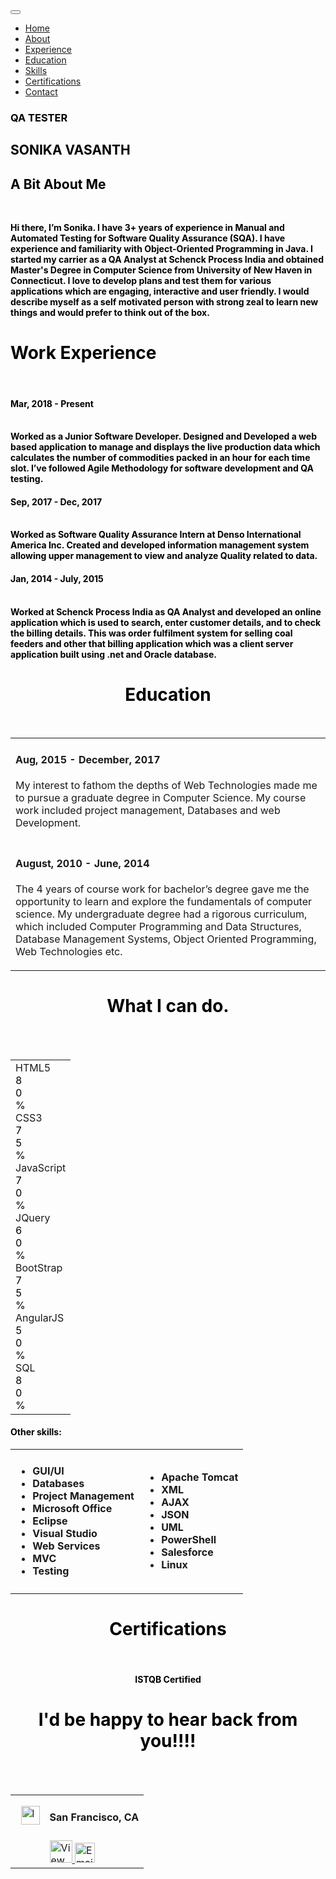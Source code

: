 <html>
<head>
  <title>Sonika Portfolio</title>
  <meta charset="utf-8">
  <meta name="viewport" content="width=device-width, initial-scale=1">
  <link rel="stylesheet" href="https://maxcdn.bootstrapcdn.com/bootstrap/3.3.7/css/bootstrap.min.css">
  <script src="https://ajax.googleapis.com/ajax/libs/jquery/3.1.1/jquery.min.js"></script>
  <script src="https://maxcdn.bootstrapcdn.com/bootstrap/3.3.7/js/bootstrap.min.js"></script>
  <script type="text/javascript" src="js/skillsset.js"></script>
  <link rel="stylesheet" type="text/css" href="css/sonika.css">
  </head>
<body data-spy="scroll" data-target=".navbar" data-offset="50">
<nav class="navbar navbar-inverse navbar-fixed-top">
  <div class="container-fluid">
    <div class="navbar-header">
        <button type="button" class="navbar-toggle" data-toggle="collapse" data-target="#myNavbar">
          <span class="icon-bar"></span>
          <span class="icon-bar"></span>
          <span class="icon-bar"></span>                       
      </button>
    </div>
    <div>
      <div class="collapse navbar-collapse" id="myNavbar">
        <ul class="nav navbar-nav">
          <li class="active"><a href="#Home">Home</a></li>
          <li><a href="#About">About</a></li>
          <li><a href="#Experience">Experience</a></li>
          <li><a href="#Education">Education</a></li>
          <li><a href="#Skills">Skills</a></li>
          <li><a href="#Certifications">Certifications</a></li>
          <li><a href="#Contact">Contact</a></li>
            </ul>
          </li>
        </ul>
      </div>
    </div>
  </div>
</nav> 
<div id="background">
 <div id="Home" class="container-fluid">
   <section id="s1">
     <!--<div style="background-color:lightblue">-->
      <h3align="right">
      <font color="black">
        <h3><b>QA TESTER</h3>
        <h1><b>SONIKA VASANTH</b></h1>
        <!--<h1><b>VASANTH</b></h1></font>-->
          </div>
      </section>
        
<div id="About" class="container-fluid">
<section id="sec2">
  <!--<img src="images/about.png" height="80">-->
<font color="black"><h2>A Bit About Me </h2>
    &nbsp<br>
    <p>Hi there, I’m Sonika. I have 3+ years of experience in Manual and Automated Testing for Software Quality Assurance (SQA). I have experience and familiarity with Object-Oriented Programming in Java. I started my carrier as a QA Analyst at Schenck Process India and obtained Master's Degree in Computer Science from University of New Haven in Connecticut. I love to develop plans and test them for various applications which are engaging, interactive and user friendly. I would describe myself as a self motivated person with strong zeal to learn new things and would prefer to think out of the box.</p></font>
  </section>
</div>

<div id="Experience" class="container-fluid">
  <font color="black"><h1 id="ex5">Work Experience</h1></font>
  &nbsp
  &nbsp<br>
  <!--<table class="bgcw">-->
   <tr>
      <!--<td class="bgcw"><img id="ex1" src="images/mul.png"></td>-->
      <!--<td class="bgcw" id="ex6">-->
       <p><h4><b>Mar, 2018 - Present </b></h4> <br/> Worked as a Junior Software Developer. Designed and Developed a web based application to manage and displays the live production data which calculates the number of commodities packed in an hour for each time slot. I’ve followed Agile Methodology for software development and QA testing.</p></td>
    </tr>
    <tr>
      <!--<td class="bgcw"><img id="ex1" src="images/unc.png"></td>-->
      <!--<td class="bgcw" id="ex6">-->
       <p><h4><b>Sep, 2017 - Dec, 2017</b></h4><br>Worked as Software Quality Assurance Intern at Denso International America Inc. Created and developed information management system allowing upper management to view and analyze Quality related to data.</p></td>
    </tr>
    <tr>
       <!--<td class="bgcw"><img id="ex2" src="images/pro.png"></td>-->
       <!--<td class="bgcw"id="ex6">-->
       <p><h4><b>Jan, 2014 - July, 2015</b></h4> <br>Worked at Schenck Process India as QA Analyst and developed an online application which is used to search, enter customer details, and to check the billing details. This was order fulfilment system for selling coal feeders and other that billing application which was a client server application built using .net and Oracle database.</p></td>
    </tr>
  <!--</table>-->
</div>

<div id="Education" class="container-fluid">
  <font color="black"><h1><center>Education</center></h1></font>
  &nbsp<br>
  <table class="bgcw">
    <tr>
      <!--<td class="bgcw"><img src="images/cci.png"></td>-->
      <td class="bgcw"id="ed2"><p><h4><b>Aug, 2015 - December, 2017</b></h4>My interest to fathom the depths of Web Technologies made me to pursue a graduate degree in Computer Science. My course work included project management, Databases and web Development. <br> </p></td>
    </tr>
    <tr>
      <!--<td class="bgcw" id="ed1"><img src="images/jntu.jpg"></td>-->
      <td class="bgcw" id="ed2"><p><h4><b>August, 2010 - June, 2014</b></h4>The 4 years of course work for bachelor’s degree gave me the opportunity to learn and explore the fundamentals of computer science. My undergraduate degree had a rigorous curriculum, which included Computer Programming and Data Structures, Database Management Systems, Object Oriented Programming, Web Technologies etc. <br> </p></td>
    </tr>
  </table>
</div>

<div id="Skills" class="container-fluid">
  <font color="black"><h1><center>What I can do. </center></h1>
  &nbsp<br>
  &nbsp<br>

  <table id="sk2">
    <tr>
      <td>
        <div id="resumeProficiencies">
          <div id="resumeProficienciesTop" class="resumeProficienciesTop1">HTML5</div><!--END resumeProficienciesTop-->
          <div id="resumeProficienciesBottom">
          <div class="progress">
          <div class="html5 progress-bar progress-bar-info" role="progressbar" style="width: 0%"><font color="black"> 80%</font>
        </div>
       </div>
      </div>
      <div id="resumeProficienciesTop">CSS3</div><!--END resumeProficienciesTop-->
        <div id="resumeProficienciesBottom">
          <div class="progress">
           <div class="css3 progress-bar progress-bar-info" role="progressbar" style="width: 0%"><font color="black">75%</font>
        </div>
      </div>
     </div>
        <div id="resumeProficienciesTop" class="resumeProficienciesTop1">JavaScript</div><!--END resumeProficienciesTop-->
          <div id="resumeProficienciesBottom">
            <div class="progress">
            <div class="javascript progress-bar progress-bar-info" role="progressbar" style="width: 0%"><font color="black"> 70%</font>
          </div>
        </div>
      </div>
        <div id="resumeProficienciesTop" class="resumeProficienciesTop1">JQuery</div><!--END resumeProficienciesTop-->
          <div id="resumeProficienciesBottom">
             <div class="progress">
             <div class="jquery progress-bar progress-bar-info" role="progressbar" style="width: 0%"><font color="black"> 60%</font>
          </div>
        </div>
      </div>
        <div id="resumeProficienciesTop" class="resumeProficienciesTop1">BootStrap</div><!--END resumeProficienciesTop-->
          <div id="resumeProficienciesBottom">
            <div class="progress">
            <div class="bootstrap progress-bar progress-bar-info" role="progressbar" style="width: 0%"><font color="black"> 75%</font>
          </div>
        </div>
      </div>
      <div id="resumeProficienciesTop" class="resumeProficienciesTop1">AngularJS</div><!--END resumeProficienciesTop-->
          <div id="resumeProficienciesBottom">
            <div class="progress">
            <div class="angularjs progress-bar progress-bar-info" role="progressbar" style="width: 0%"><font color="black"> 50%</font>
          </div>
        </div>
      </div>
      <div id="resumeProficienciesTop" class="resumeProficienciesTop1">SQL</div><!--END resumeProficienciesTop-->
        <div id="resumeProficienciesBottom">
          <div class="progress">
          <div class="sql progress-bar progress-bar-info" role="progressbar" style="width: 0%"><font color="black"> 80%</font>
         </div>
        </div>
      </div>
      </td>
      </table >

<div id="sk1">
        <h4><b>Other skills:</b></h4>
        <table>
        <tr>
        <td><ul><h4>
        <li id="sk3">GUI/UI</li>
        <li id="sk3">Databases</li>
        <li id="sk3"> Project Management</li>
        <li id="sk3">Microsoft Office</li>
        <li id="sk3">Eclipse</li>
        <li id="sk3">Visual Studio</li>
        <li id="sk3">Web Services</li>
        <li id="sk3">MVC</li>
        <li id="sk3">Testing</li>
        </ul></h4>
        </td>
        <td><ul><h4>
     <li id="sk3">Apache Tomcat</li>
        <li id="sk3">XML</li>
        <li id="sk3"> AJAX</li>
        <li id="sk3"> JSON</li>
        <li id="sk3"> UML</li>
        <li id="sk3"> PowerShell</li>
        <li id="sk3"> Salesforce</li>
        <li id="sk3"> Linux </li>
        </h4></ul></td>
        </tr>
        </table>
      </div>
    </div></ul></font>

<div id="Certifications" class="container-fluid">
  <font color="black"><h1><center>Certifications</center></h1>
  &nbsp
  &nbsp
  &nbsp
    <center>
    <a><h4><b><font color="black">ISTQB Certified</font></h4></a>
    </center>
  </font>
</div>

<div id="Contact" class="container-fluid">
  <font color="black"><h1><center>I'd be happy to hear back from you!!!!</center></h1>
    &nbsp<br>
    &nbsp<br>
<div id="con1">
    <table>
      <tr>
        <td>&nbsp
          <img src="images/location.png" height="30" alt="location"></td><td><h4><b>San Francisco, CA</font></b></h4>
           </td>
     </tr>
   <tr>
    <td>
       </td>
        <td id="con2">
          <a href="https://www.linkedin.com/in/sonika-vasanth-764491a6/"
          target="_blank">
     <img src="images/linkedin.png" height="36"  alt="View Sonika V's profile on LinkedIn">
   </a>
 <a href="mailto:sonikavasanth1992@gmail.com"><img src="images/mail.png" height="32" alt="Email Id"></a>
     </td>
    </tr> 
    </table>
  </div>
</div>


</div>
</body>
</html>

